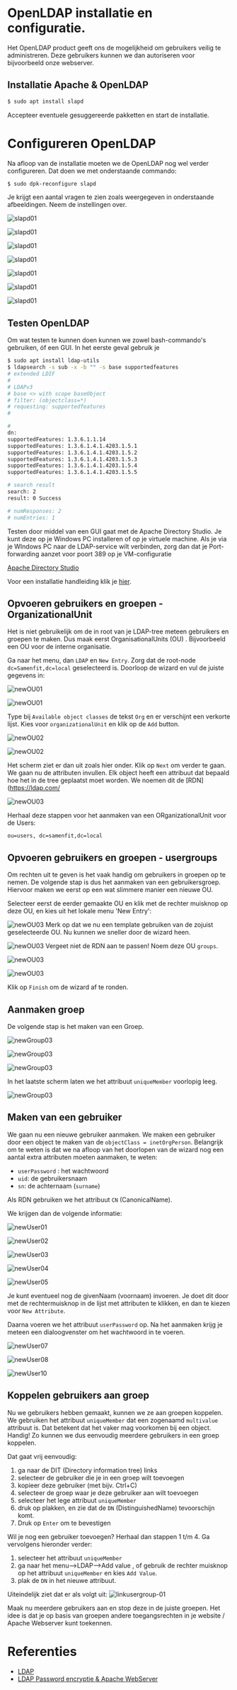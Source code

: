 # OpenLDAP installatie en configuratie.
Het OpenLDAP product geeft ons de mogelijkheid om gebruikers veilig te administreren. Deze gebruikers kunnen we dan 
autoriseren voor bijvoorbeeld onze webserver. 

## Installatie Apache & OpenLDAP  
```bash
$ sudo apt install slapd
```
Accepteer eventuele gesuggereerde pakketten en start de installatie. 

# Configureren OpenLDAP
Na afloop van de installatie moeten we de OpenLDAP nog wel verder configureren. Dat doen we met onderstaande commando:
```bash
$ sudo dpk-reconfigure slapd
```

Je krijgt een aantal vragen te zien zoals weergegeven in onderstaande afbeeldingen. Neem de instellingen over.

![slapd01](images/slapd-reconfig-01.png)

![slapd01](images/slapd-reconfig-02.png)

![slapd01](images/slapd-reconfig-03.png)

![slapd01](images/slapd-reconfig-04.png)

![slapd01](images/slapd-reconfig-05.png)

![slapd01](images/slapd-reconfig-06.png)

![slapd01](images/slapd-reconfig-07.png)

## Testen OpenLDAP
Om wat testen te kunnen doen kunnen we zowel bash-commando's gebruiken, óf een GUI. In het eerste geval gebruik je 

```bash
$ sudo apt install ldap-utils
$ ldapsearch -s sub -x -b "" -s base supportedfeatures
# extended LDIF
#
# LDAPv3
# base <> with scope baseObject
# filter: (objectclass=*)
# requesting: supportedfeatures 
#

#
dn:
supportedFeatures: 1.3.6.1.1.14
supportedFeatures: 1.3.6.1.4.1.4203.1.5.1
supportedFeatures: 1.3.6.1.4.1.4203.1.5.2
supportedFeatures: 1.3.6.1.4.1.4203.1.5.3
supportedFeatures: 1.3.6.1.4.1.4203.1.5.4
supportedFeatures: 1.3.6.1.4.1.4203.1.5.5

# search result
search: 2
result: 0 Success

# numResponses: 2
# numEntries: 1

```

Testen door middel van een GUI gaat met de Apache Directory Studio. Je kunt deze op je Windows PC installeren of op je virtuele machine. Als je via je WIndows PC naar de LDAP-service wilt verbinden, zorg dan dat je Port-forwarding aanzet voor poort 389 op je VM-configuratie

[Apache Directory Studio](https://directory.apache.org/studio/downloads.html)

Voor een installatie handleiding klik je [hier](../ApacheLDAPStudio). 

## Opvoeren gebruikers en groepen - OrganizationalUnit
Het is niet gebruikelijk om de in root van je LDAP-tree meteen gebruikers en groepen te maken. Dus maak eerst OrganisationalUnits (OU) . Bijvoorbeeld een OU voor de interne organisatie. 

Ga naar het menu, dan `LDAP` en `New Entry`. Zorg dat de root-node `dc=Samenfit,dc=local` geselecteerd is.  Doorloop de wizard en vul de juiste gegevens in:

![newOU01](images/ldap-newOU-00.png)

![newOU01](images/ldap-newOU-01.png)

Type bij `Available object classes` de tekst `Org` en er verschijnt een verkorte lijst. Kies voor `organizationalUnit` en klik op de `Add` button. 

![newOU02](images/ldap-newOU-02.png)

![newOU02](images/ldap-newOU-03.png)

Het scherm ziet er dan uit zoals hier onder. Klik op `Next` om verder te gaan. We gaan nu de attributen invullen. Elk object heeft een attribuut dat bepaald hoe het in de tree geplaatst moet worden. We noemen dit de [RDN](https://ldap.com/ 


![newOU03](images/ldap-newOU-04.png)

Herhaal deze stappen voor het aanmaken van een ORganizationalUnit voor de Users:

`ou=users, dc=samenfit,dc=local`

## Opvoeren gebruikers en groepen - usergroups
Om rechten uit te geven is het vaak handig om gebruikers in groepen op te nemen. De volgende stap is dus het aanmaken van een gebruikersgroep.  Hiervoor maken we eerst op een wat slimmere manier een nieuwe OU. 

Selecteer eerst de eerder gemaakte OU en klik met de rechter muisknop op deze OU, en kies uit het lokale menu 'New Entry':

![newOU03](images/ldap-newOU2-00.png)
Merk op dat we nu een template gebruiken van de zojuist geselecteerde OU. Nu kunnen we sneller door de wizard heen. 

![newOU03](images/ldap-newOU2-01.png)
Vergeet niet de RDN aan te passen! Noem deze OU `groups`. 

![newOU03](images/ldap-newOU2-02.png)

![newOU03](images/ldap-newOU2-03.png)

Klik op `Finish` om de wizard af te ronden. 

## Aanmaken groep 
De volgende stap is het maken van een Groep. 

![newGroup03](images/ldap-newGroup-00.png)

![newGroup03](images/ldap-newGroup-01.png)

![newGroup03](images/ldap-newGroup-02.png)

In het laatste scherm laten we het attribuut `uniqueMember` voorlopig leeg.

![newGroup03](images/ldap-newGroup-03.png)

## Maken van een gebruiker
We gaan nu een nieuwe gebruiker aanmaken. We maken een gebruiker door een object te maken van de 
`objectClass = inetOrgPerson`. Belangrijk om te weten is dat we na afloop van het doorlopen van de wizard
nog een aantal extra attributen moeten aanmaken, te weten:
  * `userPassword` : het wachtwoord
  * `uid`: de gebruikersnaam
  * `sn`: de achternaam (`surname`)
  
Als RDN gebruiken we het attribuut `CN` (CanonicalName). 

We krijgen dan de volgende informatie:
   
![newUser01](images/ldap-new-user01.png)

![newUser02](images/ldap-new-user02.png)

![newUser03](images/ldap-new-user03.png)

![newUser04](images/ldap-new-user04.png)

![newUser05](images/ldap-new-user05.png)

Je kunt eventueel nog de givenNaam (voornaam) invoeren. Je doet dit door met de rechtermuisknop in de lijst
met attributen te klikken, en dan te kiezen voor `New Attribute`.  

Daarna voeren we het attribuut `userPassword` op. Na het aanmaken krijg je meteen een dialoogvenster om het wachtwoord in te voeren.

![newUser07](images/ldap-new-user07.png)

![newUser08](images/ldap-new-user08.png)

![newUser10](images/ldap-new-user10.png)


## Koppelen gebruikers aan groep
Nu we gebruikers hebben gemaakt, kunnen we ze aan groepen koppelen. We gebruiken het attribuut `uniqueMember`
dat een zogenaamd `multivalue` attribuut is. Dat betekent dat het vaker mag voorkomen bij een object. Handig!
Zo kunnen we dus eenvoudig meerdere gebruikers in een groep koppelen. 

Dat gaat vrij eenvoudig:
  1. ga naar de DIT (Directory information tree) links
  2. selecteer de gebruiker die je in een groep wilt toevoegen
  3. kopieer deze gebruiker (met bijv. Ctrl+C)
  4. selecteer de groep waar je deze gebruiker aan wilt toevoegen
  5. selecteer het lege attribuut `uniqueMember`
  6. druk op plakken, en zie dat de `DN` (DistinguishedName) tevoorschijn komt.
  7. Druk op `Enter` om te bevestigen
  
Wil je nog een gebruiker toevoegen? Herhaal dan stappen 1 t/m 4. Ga vervolgens hieronder verder:
  1. selecteer het attribuut `uniqueMember`
  2. ga naar het menu-->LDAP-->Add value , of gebruik de rechter muisknop op het attribuut `uniqueMember`
  en kies  `Add Value`.
  3. plak de `DN` in het nieuwe attribuut.
  
  
Uiteindelijk ziet dat er als volgt uit:
![linkusergroup-01](images/ldap-link-group-user01.png)

Maak nu meerdere gebruikers aan en stop deze in de juiste groepen. Het idee is dat je op basis van groepen
andere toegangsrechten in je website / Apache Webserver kunt toekennen.


# Referenties
  * [LDAP](https://ldap.com]) 
  * [LDAP Password encryptie & Apache WebServer](https://httpd.apache.org/docs/2.4/misc/password_encryptions.html)

